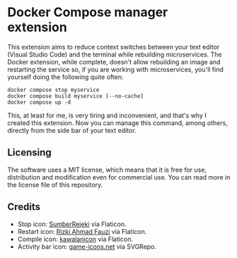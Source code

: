# Docker Compose manager extension
This extension aims to reduce context switches between your text editor (Visual Studio Code) and the terminal while rebuilding microservices. The Docker extension, while complete, doesn't allow rebuilding an image and restarting the service so, if you are working with microservices, you'll find yourself doing the following quite often:

```
docker compose stop myservice
docker compose build myservice [--no-cache]
docker compose up -d
```

This, at least for me, is very tiring and inconvenient, and that's why I created this extension. Now you can manage this command, among others, directly from the side bar of your text editor.

## Licensing
The software uses a MIT license, which means that it is free for use, distribution and modification even for commercial use. You can read more in the license file of this repository.

## Credits
* Stop icon: [SumberRejeki](https://www.flaticon.com/free-icons/stop-button) via Flaticon.
* Restart icon: [Rizki Ahmad Fauzi](https://www.flaticon.com/free-icons/restart) via Flaticon.
* Compile icon: [kawalanicon](https://www.flaticon.com/free-icons/compile) via Flaticon.
* Activity bar icon: [game-icons.net](https://www.svgrepo.com/svg/323639/whale-tail) via SVGRepo.